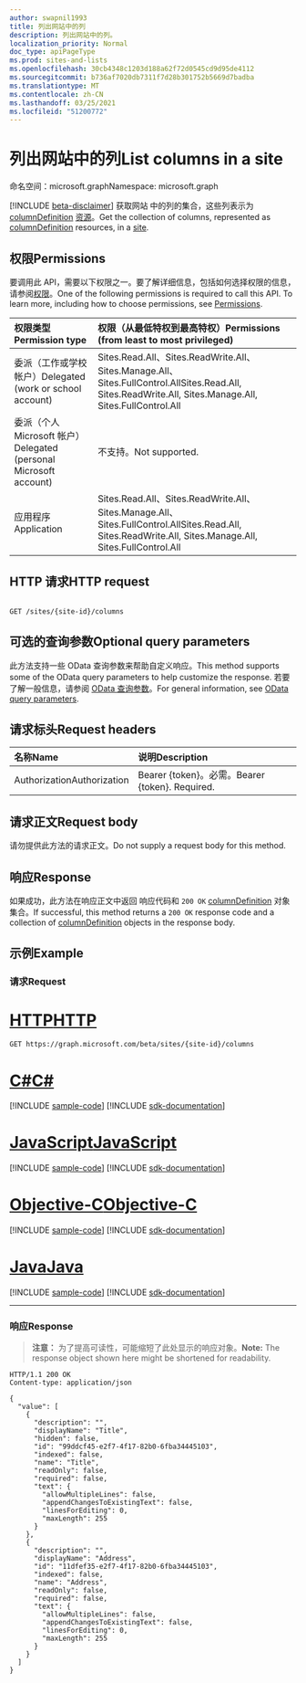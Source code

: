 ```yaml
---
author: swapnil1993
title: 列出网站中的列
description: 列出网站中的列。
localization_priority: Normal
doc_type: apiPageType
ms.prod: sites-and-lists
ms.openlocfilehash: 30cb4348c1203d188a62f72d0545cd9d95de4112
ms.sourcegitcommit: b736af7020db7311f7d28b301752b5669d7badba
ms.translationtype: MT
ms.contentlocale: zh-CN
ms.lasthandoff: 03/25/2021
ms.locfileid: "51200772"
---
```

# <a name="list-columns-in-a-site"></a><span data-ttu-id="6669e-103">列出网站中的列</span><span class="sxs-lookup"><span data-stu-id="6669e-103">List columns in a site</span></span>
<span data-ttu-id="6669e-104">命名空间：microsoft.graph</span><span class="sxs-lookup"><span data-stu-id="6669e-104">Namespace: microsoft.graph</span></span>

[!INCLUDE [beta-disclaimer](../../includes/beta-disclaimer.md)]
<span data-ttu-id="6669e-105">获取网站 中的列的集合，这些列表示为 [columnDefinition][columnDefinition] [资源][site]。</span><span class="sxs-lookup"><span data-stu-id="6669e-105">Get the collection of columns, represented as [columnDefinition][columnDefinition] resources, in a [site][site].</span></span>

  

## <a name="permissions"></a><span data-ttu-id="6669e-106">权限</span><span class="sxs-lookup"><span data-stu-id="6669e-106">Permissions</span></span>

  

<span data-ttu-id="6669e-p101">要调用此 API，需要以下权限之一。要了解详细信息，包括如何选择权限的信息，请参阅[权限](/graph/permissions_reference.md)。</span><span class="sxs-lookup"><span data-stu-id="6669e-p101">One of the following permissions is required to call this API. To learn more, including how to choose permissions, see [Permissions](/graph/permissions_reference.md).</span></span>

  

|<span data-ttu-id="6669e-109">权限类型</span><span class="sxs-lookup"><span data-stu-id="6669e-109">Permission type</span></span> | <span data-ttu-id="6669e-110">权限（从最低特权到最高特权）</span><span class="sxs-lookup"><span data-stu-id="6669e-110">Permissions (from least to most privileged)</span></span> |
|:--------------------|:---------------------------------------------------------|
|<span data-ttu-id="6669e-111">委派（工作或学校帐户）</span><span class="sxs-lookup"><span data-stu-id="6669e-111">Delegated (work or school account)</span></span> | <span data-ttu-id="6669e-112">Sites.Read.All、Sites.ReadWrite.All、Sites.Manage.All、Sites.FullControl.All</span><span class="sxs-lookup"><span data-stu-id="6669e-112">Sites.Read.All, Sites.ReadWrite.All, Sites.Manage.All, Sites.FullControl.All</span></span>  |
|<span data-ttu-id="6669e-113">委派（个人 Microsoft 帐户）</span><span class="sxs-lookup"><span data-stu-id="6669e-113">Delegated (personal Microsoft account)</span></span> | <span data-ttu-id="6669e-114">不支持。</span><span class="sxs-lookup"><span data-stu-id="6669e-114">Not supported.</span></span> |
|<span data-ttu-id="6669e-115">应用程序</span><span class="sxs-lookup"><span data-stu-id="6669e-115">Application</span></span> | <span data-ttu-id="6669e-116">Sites.Read.All、Sites.ReadWrite.All、Sites.Manage.All、Sites.FullControl.All</span><span class="sxs-lookup"><span data-stu-id="6669e-116">Sites.Read.All, Sites.ReadWrite.All, Sites.Manage.All, Sites.FullControl.All</span></span>  |

  

## <a name="http-request"></a><span data-ttu-id="6669e-117">HTTP 请求</span><span class="sxs-lookup"><span data-stu-id="6669e-117">HTTP request</span></span>

  
<!-- {
  "blockType": "ignored"
}
-->
```http

GET /sites/{site-id}/columns
```

  
## <a name="optional-query-parameters"></a><span data-ttu-id="6669e-118">可选的查询参数</span><span class="sxs-lookup"><span data-stu-id="6669e-118">Optional query parameters</span></span>
<span data-ttu-id="6669e-119">此方法支持一些 OData 查询参数来帮助自定义响应。</span><span class="sxs-lookup"><span data-stu-id="6669e-119">This method supports some of the OData query parameters to help customize the response.</span></span> <span data-ttu-id="6669e-120">若要了解一般信息，请参阅 [OData 查询参数](/graph/query-parameters)。</span><span class="sxs-lookup"><span data-stu-id="6669e-120">For general information, see [OData query parameters](/graph/query-parameters).</span></span>

## <a name="request-headers"></a><span data-ttu-id="6669e-121">请求标头</span><span class="sxs-lookup"><span data-stu-id="6669e-121">Request headers</span></span>
|<span data-ttu-id="6669e-122">名称</span><span class="sxs-lookup"><span data-stu-id="6669e-122">Name</span></span>|<span data-ttu-id="6669e-123">说明</span><span class="sxs-lookup"><span data-stu-id="6669e-123">Description</span></span>|
|:---|:---|
|<span data-ttu-id="6669e-124">Authorization</span><span class="sxs-lookup"><span data-stu-id="6669e-124">Authorization</span></span>|<span data-ttu-id="6669e-p103">Bearer {token}。必需。</span><span class="sxs-lookup"><span data-stu-id="6669e-p103">Bearer {token}. Required.</span></span>|

## <a name="request-body"></a><span data-ttu-id="6669e-127">请求正文</span><span class="sxs-lookup"><span data-stu-id="6669e-127">Request body</span></span>
<span data-ttu-id="6669e-128">请勿提供此方法的请求正文。</span><span class="sxs-lookup"><span data-stu-id="6669e-128">Do not supply a request body for this method.</span></span>

## <a name="response"></a><span data-ttu-id="6669e-129">响应</span><span class="sxs-lookup"><span data-stu-id="6669e-129">Response</span></span>

<span data-ttu-id="6669e-130">如果成功，此方法在响应正文中返回 响应代码和 `200 OK` [columnDefinition][] 对象集合。</span><span class="sxs-lookup"><span data-stu-id="6669e-130">If successful, this method returns a `200 OK` response code and a collection of [columnDefinition][] objects in the response body.</span></span>

  

## <a name="example"></a><span data-ttu-id="6669e-131">示例</span><span class="sxs-lookup"><span data-stu-id="6669e-131">Example</span></span>

### <a name="request"></a><span data-ttu-id="6669e-132">请求</span><span class="sxs-lookup"><span data-stu-id="6669e-132">Request</span></span>


# <a name="http"></a>[<span data-ttu-id="6669e-133">HTTP</span><span class="sxs-lookup"><span data-stu-id="6669e-133">HTTP</span></span>](#tab/http)
<!-- { "blockType": "request", "name": "get_columns_from_site" } -->
 

```msgraph-interactive
GET https://graph.microsoft.com/beta/sites/{site-id}/columns
```
# <a name="c"></a>[<span data-ttu-id="6669e-134">C#</span><span class="sxs-lookup"><span data-stu-id="6669e-134">C#</span></span>](#tab/csharp)
[!INCLUDE [sample-code](../includes/snippets/csharp/get-columns-from-site-csharp-snippets.md)]
[!INCLUDE [sdk-documentation](../includes/snippets/snippets-sdk-documentation-link.md)]

# <a name="javascript"></a>[<span data-ttu-id="6669e-135">JavaScript</span><span class="sxs-lookup"><span data-stu-id="6669e-135">JavaScript</span></span>](#tab/javascript)
[!INCLUDE [sample-code](../includes/snippets/javascript/get-columns-from-site-javascript-snippets.md)]
[!INCLUDE [sdk-documentation](../includes/snippets/snippets-sdk-documentation-link.md)]

# <a name="objective-c"></a>[<span data-ttu-id="6669e-136">Objective-C</span><span class="sxs-lookup"><span data-stu-id="6669e-136">Objective-C</span></span>](#tab/objc)
[!INCLUDE [sample-code](../includes/snippets/objc/get-columns-from-site-objc-snippets.md)]
[!INCLUDE [sdk-documentation](../includes/snippets/snippets-sdk-documentation-link.md)]

# <a name="java"></a>[<span data-ttu-id="6669e-137">Java</span><span class="sxs-lookup"><span data-stu-id="6669e-137">Java</span></span>](#tab/java)
[!INCLUDE [sample-code](../includes/snippets/java/get-columns-from-site-java-snippets.md)]
[!INCLUDE [sdk-documentation](../includes/snippets/snippets-sdk-documentation-link.md)]

---


### <a name="response"></a><span data-ttu-id="6669e-138">响应</span><span class="sxs-lookup"><span data-stu-id="6669e-138">Response</span></span>
><span data-ttu-id="6669e-139">**注意：** 为了提高可读性，可能缩短了此处显示的响应对象。</span><span class="sxs-lookup"><span data-stu-id="6669e-139">**Note:** The response object shown here might be shortened for readability.</span></span>
<!-- {
  "blockType": "response",
  "truncated": true,
  "@odata.type": "Collection(microsoft.graph.columnDefinition)"
}
-->  

```http
HTTP/1.1 200 OK
Content-type: application/json

{
  "value": [
    {
      "description": "",
      "displayName": "Title",
      "hidden": false,
      "id": "99ddcf45-e2f7-4f17-82b0-6fba34445103",
      "indexed": false,
      "name": "Title",
      "readOnly": false,
      "required": false,
      "text": {
        "allowMultipleLines": false,
        "appendChangesToExistingText": false,
        "linesForEditing": 0,
        "maxLength": 255
      }
    },
    {
      "description": "",
      "displayName": "Address",
      "id": "11dfef35-e2f7-4f17-82b0-6fba34445103",
      "indexed": false,
      "name": "Address",
      "readOnly": false,
      "required": false,
      "text": {
        "allowMultipleLines": false,
        "appendChangesToExistingText": false,
        "linesForEditing": 0,
        "maxLength": 255
      }
    }
  ]
}
```

  

[columnDefinition]: ../resources/columnDefinition.md
[site]: ../resources/site.md
 
